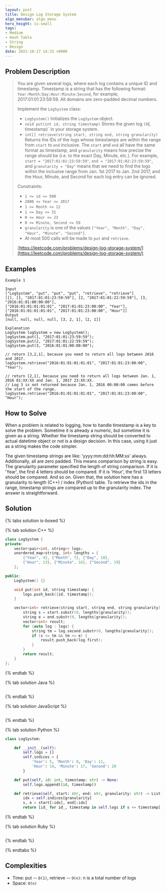 ```yaml
---
layout: post
title: Design Log Storage System
algo_menubar: algo_menu
hero_height: is-small
tags:
- Medium
- Hash Table
- String
- Design
date: 2022-10-17 14:33 +0900
---
```


## Problem Description
> You are given several logs, where each log contains a unique ID and timestamp. Timestamp is a string that has
> the following format: `Year:Month:Day:Hour:Minute:Second`, for example, 2017:01:01:23:59:59. All domains are
> zero-padded decimal numbers.
>
> Implement the `LogSystem` class:
> - `LogSystem()` Initializes the `LogSystem` object.
> - `void put(int id, string timestamp)` Stores the given log `(`id, timestamp)` in your storage system.
> - `int[] retrieve(string start, string end, string granularity)` Returns the IDs of the logs whose timestamps are
>    within the range from `start` to `end` inclusive. The `start` and `end` all have the same format as timestamp,
>    and `granularity` means how precise the range should be (i.e. to the exact Day, Minute, etc.). For example,
>    `start = "2017:01:01:23:59:59"`, `end = "2017:01:02:23:59:59"`, and `granularity = "Day"` means that we need
>    to find the logs within the inclusive range from Jan. 1st 2017 to Jan. 2nd 2017, and the Hour, Minute, and
>    Second for each log entry can be ignored.
>
> Constraints:
> - `1 <= id <= 500`
> - `2000 <= Year <= 2017`
> - `1 <= Month <= 12`
> - `1 <= Day <= 31`
> - `0 <= Hour <= 23`
> - `0 <= Minute, Second <= 59`
> - `granularity` is one of the values `["Year", "Month", "Day", "Hour", "Minute", "Second"]`.
> - At most 500 calls will be made to `put` and `retrieve`.
>
> [https://leetcode.com/problems/design-log-storage-system/](https://leetcode.com/problems/design-log-storage-system/)

## Examples
```
Example 1

Input
["LogSystem", "put", "put", "put", "retrieve", "retrieve"]
[[], [1, "2017:01:01:23:59:59"], [2, "2017:01:01:22:59:59"], [3, "2016:01:01:00:00:00"],
["2016:01:01:01:01:01", "2017:01:01:23:00:00", "Year"], ["2016:01:01:01:01:01", "2017:01:01:23:00:00", "Hour"]]
Output
[null, null, null, null, [3, 2, 1], [2, 1]]

Explanation
LogSystem logSystem = new LogSystem();
logSystem.put(1, "2017:01:01:23:59:59");
logSystem.put(2, "2017:01:01:22:59:59");
logSystem.put(3, "2016:01:01:00:00:00");

// return [3,2,1], because you need to return all logs between 2016 and 2017.
logSystem.retrieve("2016:01:01:01:01:01", "2017:01:01:23:00:00", "Year");

// return [2,1], because you need to return all logs between Jan. 1, 2016 01:XX:XX and Jan. 1, 2017 23:XX:XX.
// Log 3 is not returned because Jan. 1, 2016 00:00:00 comes before the start of the range.
logSystem.retrieve("2016:01:01:01:01:01", "2017:01:01:23:00:00", "Hour");
```

## How to Solve

When a problem is related to logging, how to handle timestamp is a key to solve the problem.
Sometime it is already a numeric, but sometime it is given as a string.
Whether the timestamp string should be converted to actual datetime object or not is a design decision.
In this case, using it just as a string makes the code simpler.

The given timestamp strings are like: 'yyyy:mm:dd:hh:MM:ss' always.
Additionally, all are zero padded.
This means comparison by string is easy.
The granularity parameter specified the length of string comparison.
If it is 'Year', the first 4 letters should be compared.
If it is 'Hour', the first 13 letters should be compared.
And so on.
Given that, the solution here has a granularity to length (C++) / index (Python) table.
To retrieve the ids in the range, timestamp strings are compared up to the granularity index.
The answer is straightforward.

## Solution

{% tabs solution is-boxed %}

{% tab solution C++ %}
```cpp
class LogSystem {
private:
    vector<pair<int, string>> logs;
    unordered_map<string, int> lengths = {
        {"Year", 4}, {"Month", 7}, {"Day", 10},
        {"Hour", 13}, {"Minute", 16}, {"Second", 19}
    };

public:
    LogSystem() {}

    void put(int id, string timestamp) {
        logs.push_back({id, timestamp});
    }

    vector<int> retrieve(string start, string end, string granularity) {
        string s = start.substr(0, lengths[granularity]);
        string e = end.substr(0, lengths[granularity]);
        vector<int> result;
        for (auto log : logs) {
            string tm = log.second.substr(0, lengths[granularity]);
            if (s <= tm && tm <= e) {
                result.push_back(log.first);
            }
        }
        return result;
    }
};
```
{% endtab %}

{% tab solution Java %}
```java

```
{% endtab %}

{% tab solution JavaScript %}
```js

```
{% endtab %}

{% tab solution Python %}
```python
class LogSystem:

    def __init__(self):
        self.logs = []
        self.indices = {
            'Year': 5, 'Month': 8, 'Day': 11,
            'Hour': 14, 'Minute': 17, 'Second': 20
        }

    def put(self, id: int, timestamp: str) -> None:
        self.logs.append((id, timestamp))

    def retrieve(self, start: str, end: str, granularity: str) -> List[int]:
        idx = self.indices[granularity]
        s, e = start[:idx], end[:idx]
        return [id_ for id_, timestamp in self.logs if s <= timestamp[:idx] <= e]
```
{% endtab %}

{% tab solution Ruby %}
```ruby

```
{% endtab %}

{% endtabs %}


## Complexities
- Time: put -- `O(1)`, retrieve -- `O(n)`: n is a total number of logs
- Space: `O(n)`
